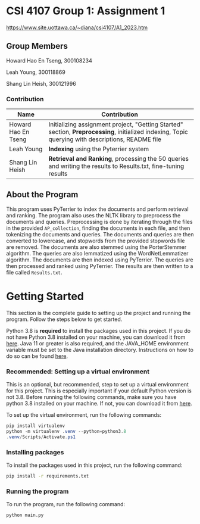 # CSI 4107 Group 1: Assignment 1

https://www.site.uottawa.ca/~diana/csi4107/A1_2023.htm

## Group Members

Howard Hao En Tseng, 300108234

Leah Young, 300118869

Shang Lin Heish, 300121996

### Contribution

| Name | Contribution |
| --- | --- |
| Howard Hao En Tseng | Initializing assignment project, "Getting Started" section, **Preprocessing**, initialized indexing, Topic querying with descriptions, README file |
| Leah Young | **Indexing** using the Pyterrier system |
| Shang Lin Heish | **Retrieval and Ranking**, processing the 50 queries and writing the results to Results.txt, fine-tuning results |

## About the Program
This program uses PyTerrier to index the documents and perform retrieval and ranking. The program also uses the NLTK library to preprocess the documents and queries.
Preprocessing is done by iterating through the files in the provided `AP_collection`, finding the documents in each file, and then tokenizing the documents and queries. The documents and queries are then converted to lowercase, and stopwords from the provided stopwords file are removed. The documents are also stemmed using the PorterStemmer algorithm. The queries are also lemmatized using the WordNetLemmatizer algorithm.
The documents are then indexed using PyTerrier. The queries are then processed and ranked using PyTerrier. The results are then written to a file called `Results.txt`.

# Getting Started

This section is the complete guide to setting up the project and running the program. Follow the steps below to get started.

Python 3.8 is **required** to install the packages used in this project. If you do not have Python 3.8 installed on your machine, you can download it from [here](https://www.python.org/downloads/release/python-380/).
Java 11 or greater is also required, and the JAVA_HOME environment variable must be set to the Java installation directory. Instructions on how to do so can be found [here](https://docs.oracle.com/cd/E19182-01/820-7851/inst_cli_jdk_javahome_t/).

### Recommended: Setting up a virtual environment

This is an optional, but recommended, step to set up a virtual environment for this project. This is especially important if your default Python version is not 3.8.
Before running the following commands, make sure you have python 3.8 installed on your machine. If not,  you can download it from [here](https://www.python.org/downloads/release/python-380/).

To set up the virtual environment, run the following commands:

```powershell
pip install virtualenv
python -m virtualenv .venv --python=python3.8
.venv/Scripts/Activate.ps1
```

### Installing packages

To install the packages used in this project, run the following command:

```bash
pip install -r requirements.txt
```

### Running the program

To run the program, run the following command:

```bash
python main.py
```
